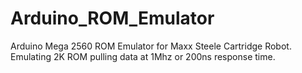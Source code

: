 # Arduino_ROM_Emulator
Arduino Mega 2560 ROM Emulator for Maxx Steele Cartridge Robot.  Emulating 2K ROM pulling data at 1Mhz or 200ns response time.
